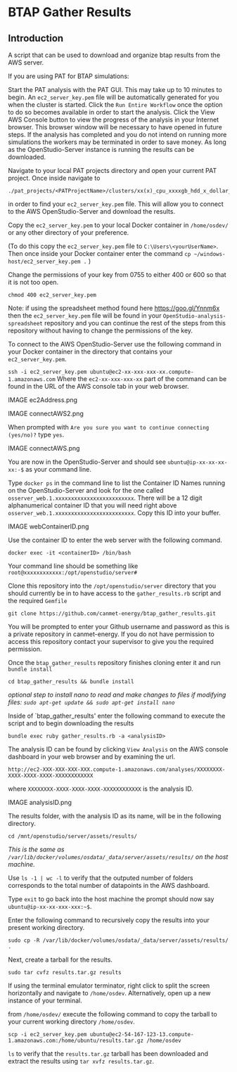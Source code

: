 # BTAP Gather Results

## Introduction

A script that can be used to download and organize btap results from the AWS server.

If you are using PAT for BTAP simulations:

Start the PAT analysis with the PAT GUI.  This may take up to 10 minutes to begin.  An `ec2_server_key.pem` file will be automatically generated for you when the cluster is started.  Click the `Run Entire Workflow` once the option to do so becomes available in order to start the analysis.  Click the View AWS Console button to view the progress of the analysis in your Internet browser.  This browser window will be necessary to have opened in future steps.  If the analysis has completed and you do not intend on running more simulations the workers may be terminated in order to save money.  As long as the OpenStudio-Server instance is running the results can be downloaded.

Navigate to your local PAT projects directory and open your current PAT project.  Once inside navigate to 
```
./pat_projects/<PATProjectName>/clusters/xx(x)_cpu_xxxxgb_hdd_x_dollar_per_hour/
```
in order to find your `ec2_server_key.pem` file.  This will allow you to connect to the AWS OpenStudio-Server and download the results.

Copy the `ec2_server_key.pem` to your local Docker container in `/home/osdev/` or any other directory of your preference.

(To do this copy the `ec2_server_key.pem` file to `C:\Users\<yourUserName>`.  Then once inside your Docker container enter the command `cp ~/windows-host/ec2_server_key.pem .` )

Change the permissions of your key from 0755 to either 400 or 600 so that it is not too open.

`chmod 400 ec2_server_key.pem`

Note: if using the spreadsheet method found here https://goo.gl/Ynnm6x then the `ec2_server_key.pem` file will be found in your `OpenStudio-analysis-spreadsheet` repository and you can continue the rest of the steps from this repository without having to change the permissions of the key.

To connect to the AWS OpenStudio-Server use the following command in your Docker container in the directory that contains your `ec2_server_key.pem`.

`ssh -i ec2_server_key.pem ubuntu@ec2-xx-xxx-xxx-xx.compute-1.amazonaws.com` Where the `ec2-xx-xxx-xxx-xx` part of the command can be found in the URL of the AWS console tab in your web browser.

IMAGE ec2Address.png

IMAGE connectAWS2.png 

When prompted with `Are you sure you want to continue connecting (yes/no)?` type `yes`.

IMAGE connectAWS.png

You are now in the OpenStudio-Server and should see `ubuntu@ip-xx-xx-xx-xx:-$` as your command line.

Type `docker ps` in the command line to list the Container ID Names running on the OpenStudio-Server and look for the one called `osserver_web.1.xxxxxxxxxxxxxxxxxxxxxxxxx`.  There will be a 12 digit alphanumerical container ID that you will need right above `osserver_web.1.xxxxxxxxxxxxxxxxxxxxxxxxx`. Copy this ID into your buffer.

IMAGE webContainerID.png

Use the container ID to enter the web server with the following command.

`docker exec -it <containerID> /bin/bash`

Your command line should be something like `root@xxxxxxxxxxxx:/opt/openstudio/server#`

Clone this repository into the `/opt/openstudio/server` directory that you should currently be in to have access to the `gather_results.rb` script and the required `Gemfile`

`git clone https://github.com/canmet-energy/btap_gather_results.git`

You will be prompted to enter your Github username and password as this is a private repository in canmet-energy.  If you do not have permission to access this repository contact your supervisor to give you the required permission.

Once the `btap_gather_results` repository finishes cloning enter it and run `bundle install`

`cd btap_gather_results && bundle install`

*optional step to install nano to read and make changes to files if modifying files: `sudo apt-get update && sudo apt-get install nano`*

Inside of `btap_gather_results' enter the following command to execute the script and to begin downloading the results

`bundle exec ruby gather_results.rb -a <analysisID>`
  
The analysis ID can be found by clicking `View Analysis` on the AWS console dashboard in your web browser and by examining the url.

`http://ec2-XXX-XXX-XXX-XXX.compute-1.amazonaws.com/analyses/XXXXXXXX-XXXX-XXXX-XXXX-XXXXXXXXXXXX`

where `XXXXXXXX-XXXX-XXXX-XXXX-XXXXXXXXXXXX` is the analysis ID.

IMAGE analysisID.png

The results folder, with the analysis ID as its name, will be in the following directory.

`cd /mnt/openstudio/server/assets/results/`

*This is the same as `/var/lib/docker/volumes/osdata/_data/server/assets/results/` on the host machine.*

Use `ls -1 | wc -l` to verify that the outputed number of folders corresponds to the total number of datapoints in the AWS dashboard.

Type `exit` to go back into the host machine the prompt should now say `ubuntu@ip-xx-xx-xxx-xxx:~$`.

Enter the following command to recursively copy the results into your present working directory.

`sudo cp -R /var/lib/docker/volumes/osdata/_data/server/assets/results/ .`

Next, create a tarball for the results.

`sudo tar cvfz results.tar.gz results`

If using the terminal emulator terminator, right click to split the screen horizontally and navigate to `/home/osdev`.  Alternatively, open up a new instance of your terminal.

from `/home/osdev/` execute the following command to copy the tarball to your current working directory `/home/osdev`.

`scp -i ec2_server_key.pem ubuntu@ec2-54-167-123-13.compute-1.amazonaws.com:/home/ubuntu/results.tar.gz /home/osdev`

`ls` to verify that the `results.tar.gz` tarball has been downloaded and extract the results using `tar xvfz results.tar.gz`.
